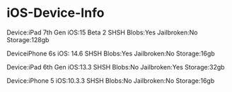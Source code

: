 # iOS-Device-Info

Device:iPad 7th Gen
iOS:15 Beta 2
SHSH Blobs:Yes
Jailbroken:No
Storage:128gb

DeviceiPhone 6s
iOS: 14.6
SHSH Blobs:Yes
Jailbroken:No
Storage:16gb

Device:iPad 6th Gen
iOS:13.3
SHSH Blobs:No
Jailbroken:Yes
Storage:32gb

Device:iPhone 5
iOS:10.3.3
SHSH Blobs:No
Jailbroken:No
Storage:16gb
